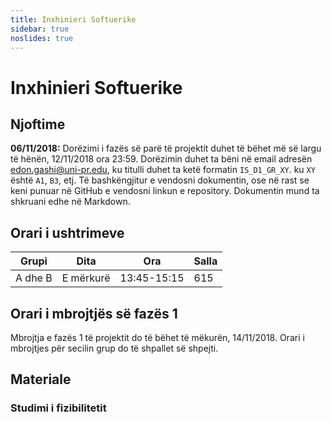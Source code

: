 ```yaml
---
title: Inxhinieri Softuerike
sidebar: true
noslides: true
---
```


# Inxhinieri Softuerike

## Njoftime

**06/11/2018:** Dorëzimi i fazës së parë të projektit duhet të bëhet më së largu të hënën, 12/11/2018 ora 23:59. Dorëzimin duhet ta bëni në email adresën edon.gashi@uni-pr.edu, ku titulli duhet ta ketë formatin `IS_D1_GR_XY`. ku `XY` është `A1`, `B3`, etj. Të bashkëngjitur e vendosni dokumentin, ose në rast se keni punuar në GitHub e vendosni linkun e repository. Dokumentin mund ta shkruani edhe në Markdown.

## Orari i ushtrimeve

Grupi|Dita|Ora|Salla
-|-|-|-
A dhe B|E mërkurë|13:45-15:15|615

## Orari i mbrojtjës së fazës 1

Mbrojtja e fazës 1 të projektit do të bëhet të mëkurën, 14/11/2018. Orari i mbrojtjes për secilin grup do të shpallet së shpejti.

## Materiale

### Studimi i fizibilitetit

<!-- - [Shablloni FIEK Feasibility Study](/lendet/inxhinieri-softuerike/materiale/FIEK_Feasibility_Study.doc)
- [Shembull - POS Feasibility Study](/lendet/inxhinieri-softuerike/materiale/POS_Feasibility_Study.doc) -->

